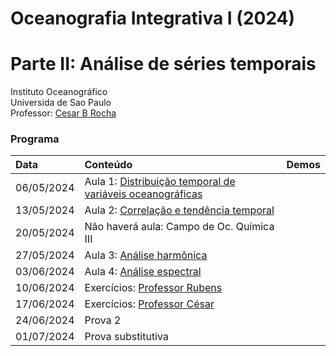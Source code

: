 # Oceanografia Integrativa I (2024)
# Parte II: Análise de séries temporais
Instituto Oceanográfico</br>
Universida de Sao Paulo</br>
Professor: [Cesar B Rocha](www.cesar-rocha.github.io)

### Programa
| Data          | Conteúdo                              | Demos |
|:--------------------------|:---------------------------------|:--------------|
|  06/05/2024   |  Aula 1: [Distribuição temporal de variáveis oceanográficas](slides/)       |           |
|  13/05/2024   |  Aula 2: [Correlação e tendência temporal](slides/)       |           |
|  20/05/2024   |  Não haverá aula: Campo de Oc. Química III       |           |
|  27/05/2024   |  Aula 3: [Análise harmônica](slides/)       |           |
|  03/06/2024   |  Aula 4: [Análise espectral](slides/)       |           |
|  10/06/2024   |  Exercícios: [Professor Rubens](slides/)       |           |
|  17/06/2024   |  Exercícios: [Professor César](slides/)       |           |
|  24/06/2024   |  Prova 2         |           |
|  01/07/2024   |  Prova substitutiva         |           |

